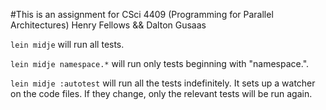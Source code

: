 #This is an assignment for CSci 4409 (Programming for Parallel Architectures)
Henry Fellows && Dalton Gusaas

`lein midje` will run all tests.

`lein midje namespace.*` will run only tests beginning with "namespace.".

`lein midje :autotest` will run all the tests indefinitely. It sets up a
watcher on the code files. If they change, only the relevant tests will be
run again.
